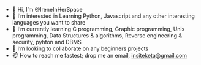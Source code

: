 - 👋 Hi, I’m @IreneInHerSpace
- 👀 I’m interested in Learning Python, Javascript and any other interesting languages you want to share
- 🌱 I’m currently learning C programming, Graphic programming, Unix programming, Data Structures & algorithms, Reverse engineering & security, pyhton and DBMS
- 💞️ I’m looking to collaborate on any beginners projects 
- 📫 How to reach me fastest; drop me an email, insiteketa@gmail.com

<!---
IreneInHerSpace/IreneInHerSpace is a ✨ special ✨ repository because its `README.md` (this file) appears on your GitHub profile.
You can click the Preview link to take a look at your changes.
--->
